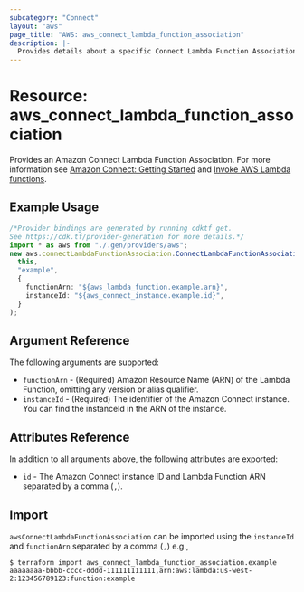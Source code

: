 ```yaml
---
subcategory: "Connect"
layout: "aws"
page_title: "AWS: aws_connect_lambda_function_association"
description: |-
  Provides details about a specific Connect Lambda Function Association.
---
```


# Resource: aws\_connect\_lambda\_function\_association

Provides an Amazon Connect Lambda Function Association. For more information see
[Amazon Connect: Getting Started](https://docs.aws.amazon.com/connect/latest/adminguide/amazon-connect-get-started.html) and [Invoke AWS Lambda functions](https://docs.aws.amazon.com/connect/latest/adminguide/connect-lambda-functions.html).

## Example Usage

```typescript
/*Provider bindings are generated by running cdktf get.
See https://cdk.tf/provider-generation for more details.*/
import * as aws from "./.gen/providers/aws";
new aws.connectLambdaFunctionAssociation.ConnectLambdaFunctionAssociation(
  this,
  "example",
  {
    functionArn: "${aws_lambda_function.example.arn}",
    instanceId: "${aws_connect_instance.example.id}",
  }
);

```

## Argument Reference

The following arguments are supported:

* `functionArn` - (Required) Amazon Resource Name (ARN) of the Lambda Function, omitting any version or alias qualifier.
* `instanceId` - (Required) The identifier of the Amazon Connect instance. You can find the instanceId in the ARN of the instance.

## Attributes Reference

In addition to all arguments above, the following attributes are exported:

* `id` - The Amazon Connect instance ID and Lambda Function ARN separated by a comma (`,`).

## Import

`awsConnectLambdaFunctionAssociation` can be imported using the `instanceId` and `functionArn` separated by a comma (`,`) e.g.,

```console
$ terraform import aws_connect_lambda_function_association.example aaaaaaaa-bbbb-cccc-dddd-111111111111,arn:aws:lambda:us-west-2:123456789123:function:example
```
